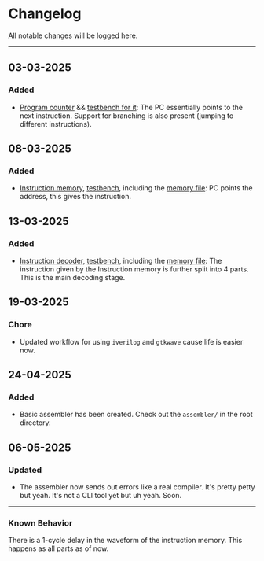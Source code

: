 # Changelog
All notable changes will be logged here.

---

## 03-03-2025
### Added
- [Program counter](/design%20sources/program_counter.v) && [testbench for it](/testbenches/tb_pc.v): The PC essentially points to the next instruction. Support for branching is also present (jumping to different instructions).

## 08-03-2025
### Added
- [Instruction memory](/design%20sources/instruction_memory.v), [testbench](/testbenches/tb_imem.v), including the [memory file](/memory%20files/imem.mem): PC points the address, this gives the instruction.

## 13-03-2025
### Added
- [Instruction decoder](/design%20sources/instruction_decoder.v), [testbench](/testbenches/tb_id.v), including the [memory file](/memory%20files/imem_two.mem): The instruction given by the Instruction memory is further split into 4 parts. This is the main decoding stage.

## 19-03-2025
### Chore
- Updated workflow for using `iverilog` and `gtkwave` cause life is easier now.

## 24-04-2025
### Added
- Basic assembler has been created. Check out the `assembler/` in the root directory.

## 06-05-2025
### Updated
- The assembler now sends out errors like a real compiler. It's pretty petty but yeah. It's not a CLI tool yet but uh yeah. Soon.
---

### Known Behavior
There is a 1-cycle delay in the waveform of the instruction memory. This happens as all parts as of now.